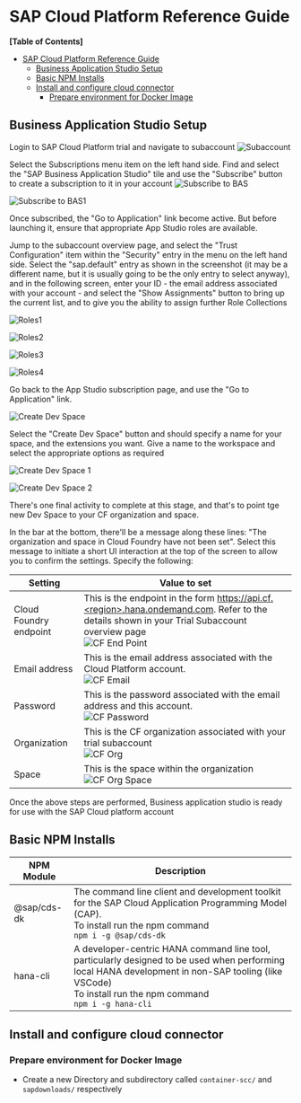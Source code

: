 # SAP Cloud Platform Reference Guide

**[Table of Contents]**

- [SAP Cloud Platform Reference Guide](#sap-cloud-platform-reference-guide)
  - [Business Application Studio Setup](#business-application-studio-setup)
  - [Basic NPM Installs](#basic-npm-installs)
  - [Install and configure cloud connector](#install-and-configure-cloud-connector)
    - [Prepare environment for Docker Image](#prepare-environment-for-docker-image)

## Business Application Studio Setup

Login to SAP Cloud Platform trial and navigate to subaccount
![Subaccount](./screenshots/sub_accnt.PNG)

Select the Subscriptions menu item on the left hand side. Find and select the "SAP Business Application Studio" tile and use the "Subscribe" button to create a subscription to it in your account
![Subscribe to BAS](./screenshots/sub_bas.png)

![Subscribe to BAS1](./screenshots/sub_bas1.png)

Once subscribed, the "Go to Application" link become active. But before launching it, ensure that appropriate App Studio roles are available.

Jump to the subaccount overview page, and select the "Trust Configuration" item within the "Security" entry in the menu on the left hand side. Select the "sap.default" entry as shown in the screenshot (it may be a different name, but it is usually going to be the only entry to select anyway), and in the following screen, enter your ID - the email address associated with your account - and select the "Show Assignments" button to bring up the current list, and to give you the ability to assign further Role Collections

![Roles1](./screenshots/add_roles1.png)

![Roles2](./screenshots/add_roles2.png)

![Roles3](./screenshots/add_roles3.png)

![Roles4](./screenshots/add_roles4.png)

Go back to the App Studio subscription page, and use the "Go to Application" link.

![Create Dev Space](./screenshots/create_dev_space.png)

Select the "Create Dev Space" button and should specify a name for your space, and the extensions you want. Give a name to the workspace and select the appropriate options as required

![Create Dev Space 1](./screenshots/create_dev_space2.png)

![Create Dev Space 2](./screenshots/create_dev_space3.png)



There's one final activity to complete at this stage, and that's to point tge new Dev Space to your CF organization and space.

In the bar at the bottom, there'll be a message along these lines: "The organization and space in Cloud Foundry have not been set". Select this message to initiate a short UI interaction at the top of the screen to allow you to confirm the settings. Specify the following:

| Setting                | Value to set                                                                                                                                                                                            |
| ---------------------- | ------------------------------------------------------------------------------------------------------------------------------------------------------------------------------------------------------- |
| Cloud Foundry endpoint | This is the endpoint in the form https://api.cf.<region>.hana.ondemand.com. Refer to the details shown in your Trial Subaccount overview page <br> ![CF End Point](./screenshots/set_org_and_space.png) |
| Email address          | This is the email address associated with the Cloud Platform account. <br> ![CF Email](./screenshots/set_org_and_space1.png)                                                                            |
| Password               | This is the password associated with the email address and this account. <br> ![CF Password](./screenshots/set_org_and_space2.png)                                                                      |
| Organization           | This is the CF organization associated with your trial subaccount <br> ![CF Org](./screenshots/set_org_and_space3.png)                                                                                  |
| Space                  | This is the space within the organization <br> ![CF Org Space](./screenshots/set_org_and_space4.png)                                                                                                    |

Once the above steps are performed, Business application studio is ready for use with the SAP Cloud platform account

## Basic NPM Installs

| NPM Module  | Description                                                                                                                                                                                                       |
| ----------- | ----------------------------------------------------------------------------------------------------------------------------------------------------------------------------------------------------------------- |
| @sap/cds-dk | The command line client and development toolkit for the SAP Cloud Application Programming Model (CAP). <br> To install run the npm command <br> `npm i -g @sap/cds-dk`                                            |
| hana-cli    | A developer-centric HANA command line tool, particularly designed to be used when performing local HANA development in non-SAP tooling (like VSCode) <br> To install run the npm command <br> `npm i -g hana-cli` |

## Install and configure cloud connector

### Prepare environment for Docker Image

- Create a new Directory and subdirectory called `container-scc/` and `sapdownloads/` respectively
